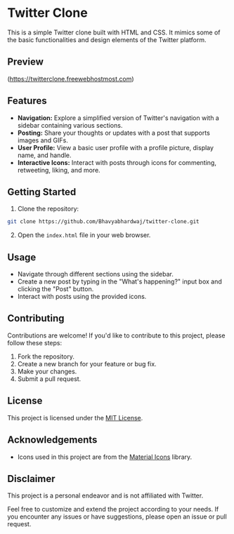 # Twitter Clone

This is a simple Twitter clone built with HTML and CSS. It mimics some of the basic functionalities and design elements of the Twitter platform.

## Preview
(https://twitterclone.freewebhostmost.com)

## Features
- **Navigation:** Explore a simplified version of Twitter's navigation with a sidebar containing various sections.
- **Posting:** Share your thoughts or updates with a post that supports images and GIFs.
- **User Profile:** View a basic user profile with a profile picture, display name, and handle.
- **Interactive Icons:** Interact with posts through icons for commenting, retweeting, liking, and more.

## Getting Started
1. Clone the repository:

```bash
git clone https://github.com/Bhavyabhardwaj/twitter-clone.git
```

2. Open the `index.html` file in your web browser.

## Usage
- Navigate through different sections using the sidebar.
- Create a new post by typing in the "What's happening?" input box and clicking the "Post" button.
- Interact with posts using the provided icons.

## Contributing
Contributions are welcome! If you'd like to contribute to this project, please follow these steps:
1. Fork the repository.
2. Create a new branch for your feature or bug fix.
3. Make your changes.
4. Submit a pull request.

## License
This project is licensed under the [MIT License](./LICENSE).

## Acknowledgements
- Icons used in this project are from the [Material Icons](https://material.io/resources/icons/) library.

## Disclaimer
This project is a personal endeavor and is not affiliated with Twitter.

Feel free to customize and extend the project according to your needs. If you encounter any issues or have suggestions, please open an issue or pull request.
